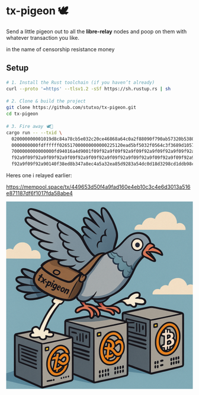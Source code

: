# tx-pigeon 🕊️

Send a little pigeon out to all the **libre-relay**  nodes and poop on them with whatever transaction you like. 

in the name of censorship resistance money 

## Setup

```bash
# 1. Install the Rust toolchain (if you haven’t already)
curl --proto '=https' --tlsv1.2 -sSf https://sh.rustup.rs | sh

# 2. Clone & build the project
git clone https://github.com/stutxo/tx-pigeon.git
cd tx-pigeon

# 3. Fire away 🕊️💩
cargo run -- --txid \
  020000000001019d8c84a78cb5e032c20ce46868a64c0a2f88090f790ab57320b53804484c7a31 \
  0000000000fdffffff026517000000000000225120ead5bf5032f0564c3f3689d1057c4895311390d11500b94510f5a0fb9f2ba98 \
  7000000000000000fd94016a4d9001f09f92a9f09f92a9f09f92a9f09f92a9f09f92a9f09f92a9f09f92a9f09f92a9f09f92a9f09f92a9f09 \
  f92a9f09f92a9f09f92a9f09f92a9f09f92a9f09f92a9f09f92a9f09f92a9f09f92a9f09f92a9f09f92a9f09f92a9f09f92a9f09f92a9f09 \
  f92a9f09f92a90140f38ed8b347a8ec4a5a32ea85d9283a54dc0d18d3298cd1ddb98c6f2ceef24ed6f6b19fab372aafc30185941ac5558f262fe13b3680ff01df3ebe7f37ab0f3de700000000
```

Heres one i relayed earlier: 

https://mempool.space/tx/449653d50f4a9fad160e4eb10c3c4e6d3013a516e871187df6f1017fda58abe4

![alt text](image.png)